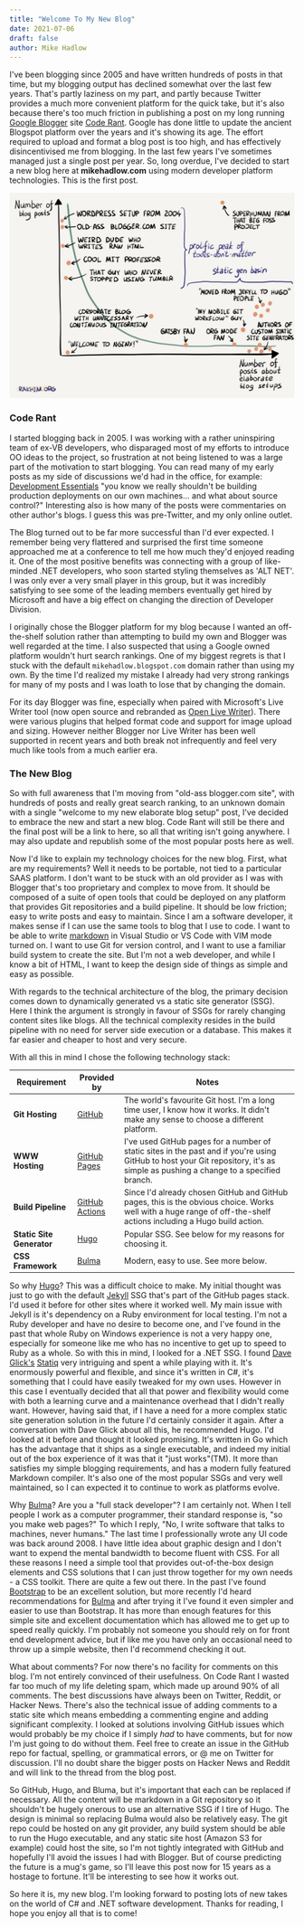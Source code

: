 ```yaml
---
title: "Welcome To My New Blog"
date: 2021-07-06
draft: false
author: Mike Hadlow
---
```

I've been blogging since 2005 and have written hundreds of posts in that time, but my blogging output has declined somewhat over the last few years. That's partly laziness on my part, and partly because Twitter provides a much more convenient platform for the quick take, but it's also because there's too much friction in publishing a post on my long running [Google Blogger](https://www.blogger.com/about/) site [Code Rant](https://mikehadlow.blogspot.com/). Google has done little to update the ancient Blogspot platform over the years and it's showing its age. The effort required to upload and format a blog post is too high, and has effectively disincentivised me from blogging. In the last few years I've sometimes managed just a single post per year. So, long overdue, I've decided to start a new blog here at __mikehadlow.com__ using modern developer platform technologies. This is the first post.
<!--more-->

![Blogger](/img/old-ass-blogger-site.jpg)

### Code Rant

I started blogging back in 2005. I was working with a rather uninspiring team of ex-VB developers, who disparaged most of my efforts to introduce OO ideas to the project, so frustration at not being listened to was a large part of the motivation to start blogging. You can read many of my early posts as my side of discussions we'd had in the office, for example: [Development Essentials](http://mikehadlow.blogspot.com/2005/08/development-essentials.html) "you know we really shouldn't be building production deployments on our own machines... and what about source control?" Interesting also is how many of the posts were commentaries on other author's blogs. I guess this was pre-Twitter, and my only online outlet.

The Blog turned out to be far more successful than I'd ever expected. I remember being very flattered and surprised the first time someone approached me at a conference to tell me how much they'd enjoyed reading it. One of the most positive benefits was connecting with a group of like-minded .NET developers, who soon started styling themselves as 'ALT NET'. I was only ever a very small player in this group, but it was incredibly satisfying to see some of the leading members eventually get hired by Microsoft and have a big effect on changing the direction of Developer Division.

I originally chose the Blogger platform for my blog because I wanted an off-the-shelf solution rather than attempting to build my own and Blogger was well regarded at the time. I also suspected that using a Google owned platform wouldn't hurt search rankings. One of my biggest regrets is that I stuck with the default `mikehadlow.blogspot.com` domain rather than using my own. By the time I'd realized my mistake I already had very strong rankings for many of my posts and I was loath to lose that by changing the domain.

For its day Blogger was fine, especially when paired with Microsoft's Live Writer tool (now open source and rebranded as [Open Live Writer](https://openlivewriter.com/)). There were various plugins that helped format code and support for image upload and sizing. However neither Blogger nor Live Writer has been well supported in recent years and both break not infrequently and feel very much like tools from a much earlier era.

### The New Blog

So with full awareness that I'm moving from "old-ass blogger.com site", with hundreds of posts and really great search ranking, to an unknown domain with a single "welcome to my new elaborate blog setup" post, I've decided to embrace the new and start a new blog. Code Rant will still be there and the final post will be a link to here, so all that writing isn't going anywhere. I may also update and republish some of the most popular posts here as well. 

Now I'd like to explain my technology choices for the new blog. First, what are my requirements? Well it needs to be portable, not tied to a particular SAAS platform. I don't want to be stuck with an old provider as I was with Blogger that's too proprietary and complex to move from. It should be composed of a suite of open tools that could be deployed on any platform that provides Git repositories and a build pipeline. It should be low friction; easy to write posts and easy to maintain. Since I am a software developer, it makes sense if I can use the same tools to blog that I use to code. I want to be able to write [markdown](https://en.wikipedia.org/wiki/Markdown) in Visual Studio or VS Code with VIM mode turned on. I want to use Git for version control, and I want to use a familiar build system to create the site. But I'm not a web developer, and while I know a bit of HTML, I want to keep the design side of things as simple and easy as possible.

With regards to the technical architecture of the blog, the primary decision comes down to dynamically generated vs a static site generator (SSG). Here I think the argument is strongly in favour of SSGs for rarely changing content sites like blogs. All the technical complexity resides in the build pipeline with no need for server side execution or a database. This makes it far easier and cheaper to host and very secure.

With all this in mind I chose the following technology stack:

| Requirement | Provided by | Notes |
|---|---|---|
|__Git Hosting__| [GitHub](https://github.com) | The world's favourite Git host. I'm a long time user, I know how it works. It didn't make any sense to choose a different platform. | 
|__WWW Hosting__| [GitHub Pages](https://pages.github.com/) | I've used GitHub pages for a number of static sites in the past and if you're using GitHub to host your Git repository, it's as simple as pushing a change to a specified branch. |
|__Build Pipeline__| [GitHub Actions](https://github.com/features/actions) | Since I'd already chosen GitHub and GitHub pages, this is the obvious choice. Works well with a huge range of off-the-shelf actions including a Hugo build action.|
|__Static Site Generator__| [Hugo](https://gohugo.io/) | Popular SSG. See below for my reasons for choosing it. |
|__CSS Framework__| [Bulma](https://bulma.io/) | Modern, easy to use. See more below. |

So why [Hugo](https://gohugo.io/)? This was a difficult choice to make. My initial thought was just to go with the default [Jekyll](https://jekyllrb.com/) SSG that's part of the GitHub pages stack. I'd used it before for other sites where it worked well. My main issue with Jekyll is it's dependency on a Ruby environment for local testing. I'm not a Ruby developer and have no desire to become one, and I've found in the past that whole Ruby on Windows experience is not a very happy one, especially for someone like me who has no incentive to get up to speed to Ruby as a whole. So with this in mind, I looked for a .NET SSG. I found [Dave Glick's](https://twitter.com/daveaglick) [Statiq](https://statiq.dev/) very intriguing and spent a while playing with it. It's enormously powerful and flexible, and since it's written in C#, it's something that I could have easily tweaked for my own uses. However in this case I eventually decided that all that power and flexibility would come with both a learning curve and a maintenance overhead that I didn't really want. However, having said that, if I have a need for a more complex static site generation solution in the future I'd certainly consider it again. After a conversation with Dave Glick about all this, he recommended Hugo. I'd looked at it before and thought it looked promising. It's written in Go which has the advantage that it ships as a single executable, and indeed my initial out of the box experience of it was that it "just works"(TM). It more than satisfies my simple blogging requirements, and has a modern fully featured Markdown compiler. It's also one of the most popular SSGs and very well maintained, so I can expected it to continue to work as platforms evolve.

Why [Bulma](https://bulma.io/)? Are you a "full stack developer"? I am certainly not. When I tell people I work as a computer programmer, their standard response is, "so you make web pages?" To which I reply, "No, I write software that talks to machines, never humans." The last time I professionally wrote any UI code was back around 2008. I have little idea about graphic design and I don't want to expend the mental bandwidth to become fluent with CSS. For all these reasons I need a simple tool that provides out-of-the-box design elements and CSS solutions that I can just throw together for my own needs - a CSS toolkit. There are quite a few out there. In the past I've found [Bootstrap](https://getbootstrap.com/) to be an excellent solution, but more recently I'd heard recommendations for [Bulma](https://bulma.io/) and after trying it I've found it even simpler and easier to use than Bootstrap. It has more than enough features for this simple site and excellent documentation which has allowed me to get up to speed really quickly. I'm probably not someone you should rely on for front end development advice, but if like me you have only an occasional need to throw up a simple website, then I'd recommend checking it out.

What about comments? For now there's no facility for comments on this blog. I'm not entirely convinced of their usefulness. On Code Rant I wasted far too much of my life deleting spam, which made up around 90% of all comments. The best discussions have always been on Twitter, Reddit, or Hacker News. There's also the technical issue of adding comments to a static site which means embedding a commenting engine and adding significant complexity. I looked at solutions involving GitHub issues which would probably be my choice if I simply _had_ to have comments, but for now I'm just going to do without them. Feel free to create an issue in the GitHub repo for factual, spelling, or grammatical errors, or @ me on Twitter for discussion. I'll no doubt share the bigger posts on Hacker News and Reddit and will link to the thread from the blog post.

So GitHub, Hugo, and Bluma, but it's important that each can be replaced if necessary. All the content will be markdown in a Git repository so it shouldn't be hugely onerous to use an alternative SSG if I tire of Hugo. The design is minimal so replacing Bulma would also be relatively easy. The git repo could be hosted on any git provider, any build system should be able to run the Hugo executable, and any static site host (Amazon S3 for example) could host the site, so I'm not tightly integrated with GitHub and hopefully I'll avoid the issues I had with Blogger. But of course predicting the future is a mug's game, so I'll leave this post now for 15 years as a hostage to fortune. It'll be interesting to see how it works out.

So here it is, my new blog. I'm looking forward to posting lots of new takes on the world of C# and .NET software development. Thanks for reading, I hope you enjoy all that is to come!